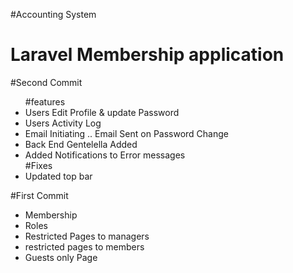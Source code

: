 #Accounting System 
<h1>Laravel Membership application</h1> 
    #Second Commit 
    <ul>
        #features 
        <li>Users Edit Profile & update Password </li>
        <li>Users Activity Log</li>
        <li>Email Initiating .. Email Sent on Password Change</li>
        <li>Back End Gentelella Added</li>
        <li>Added Notifications to Error messages</li>
        #Fixes
        <li>Updated top bar</li>
    </ul>
    #First Commit
    <ul>
        <li>Membership</li>
        <li>Roles</li>
        <li>Restricted Pages to managers</li>
        <li>restricted pages to members</li>
        <li>Guests only Page</li>
    </ul>
